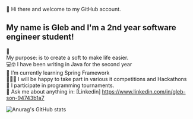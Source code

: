 👋 Hi there and welcome to my GitHub account. <br> <h2>My name is Gleb and I'm a 2nd year software engineer student!</h2> 👋<br>
My purpose: is to create a soft to make life easier.<br>
💻🤓 I have been writing in Java for the second year <br>
🌱 I’m currently learning Spring Framework <br>
👨‍👨‍👦 I will be happy to take part in various it competitions and Hackathons <br>
🏅 I participate in programming tournaments.<br>
📩 Ask me about anything in: [Linkedin] https://www.linkedin.com/in/gleb-son-94743b1a7

![Anurag's GitHub stats](https://github-readme-stats.vercel.app/api?username=glebs0n1&show_icons=true&theme=radical)
